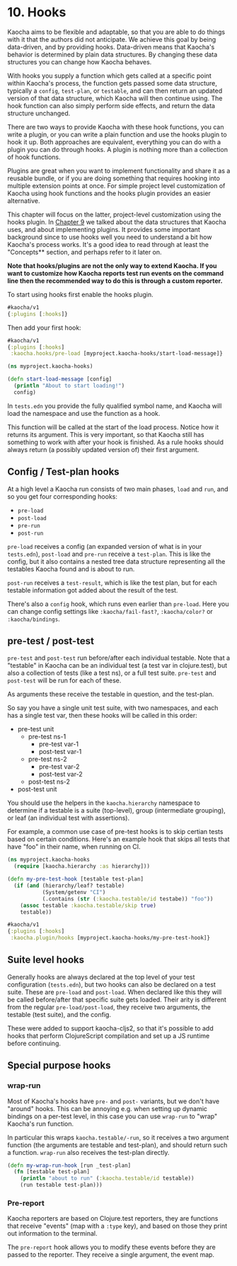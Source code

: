 # 10. Hooks

Kaocha aims to be flexible and adaptable, so that you are able to do things with
it that the authors did not anticipate. We achieve this goal by being
data-driven, and by providing hooks. Data-driven means that Kaocha's behavior is
determined by plain data structures. By changing these data structures you can
change how Kaocha behaves.

With hooks you supply a function which gets called at a specific point within
Kaocha's process, the function gets passed some data structure, typically a
`config`, `test-plan`, or `testable`, and can then return an updated version of
that data structure, which Kaocha will then continue using. The hook function
can also simply perform side effects, and return the data structure unchanged.

There are two ways to provide Kaocha with these hook functions, you can write a
plugin, or you can write a plain function and use the hooks plugin to hook it
up. Both approaches are equivalent, everything you can do with a plugin you can
do through hooks. A plugin is nothing more than a collection of hook functions.

Plugins are great when you want to implement functionality and share it as a
reusable bundle, or if you are doing something that requires hooking into
multiple extension points at once. For simple project level customization of
Kaocha using hook functions and the hooks plugin provides an easier alternative.

This chapter will focus on the latter, project-level customization using the
hooks plugin. In [Chapter 9](09_extending.md) we talked about the data
structures that Kaocha uses, and about implementing plugins. It provides some
important background since to use hooks well you need to understand a bit how
Kaocha's process works. It's a good idea to read through at least the "Concepts**
section, and perhaps refer to it later on.

**Note that hooks/plugins are not the only way to extend Kaocha. If you want to
customize how Kaocha reports test run events on the command line then the
recommended way to do this is through a custom reporter.**

To start using hooks first enable the hooks plugin.

``` clojure
#kaocha/v1
{:plugins [:hooks]}
```

Then add your first hook:

``` clojure
#kaocha/v1
{:plugins [:hooks]
 :kaocha.hooks/pre-load [myproject.kaocha-hooks/start-load-message]}
```

``` clojure
(ns myproject.kaocha-hooks)

(defn start-load-message [config]
  (println "About to start loading!")
  config)
```

In `tests.edn` you provide the fully qualified symbol name, and Kaocha will load
the namespace and use the function as a hook.

This function will be called at the start of the load process. Notice how it
returns its argument. This is very important, so that Kaocha still has something
to work with after your hook is finished. As a rule hooks should always return
(a possibly updated version of) their first argument.

## Config / Test-plan hooks

At a high level a Kaocha run consists of two main phases, `load` and `run`, and so you get four corresponding hooks:

- `pre-load`
- `post-load`
- `pre-run`
- `post-run`

`pre-load` receives a config (an expanded version of what is in your
`tests.edn`), `post-load` and `pre-run` receive a `test-plan`. This is like the
config, but it also contains a nested tree data structure representing all the
testables Kaocha found and is about to run.

`post-run` receives a `test-result`, which is like the test plan, but for each
testable information got added about the result of the test.

There's also a `config` hook, which runs even earlier than `pre-load`. Here you
can change config settings like `:kaocha/fail-fast?`, `:kaocha/color?` or
`:kaocha/bindings`.

## pre-test / post-test

`pre-test` and `post-test` run before/after each individual testable. Note that
a "testable" in Kaocha can be an individual test (a test var in clojure.test),
but also a collection of tests (like a test ns), or a full test suite.
`pre-test` and `post-test` will be run for each of these.

As arguments these receive the testable in question, and the test-plan.

So say you have a single unit test suite, with two namespaces, and each has a
single test var, then these hooks will be called in this order:

- pre-test unit
  - pre-test ns-1
    - pre-test var-1
    - post-test var-1
  - pre-test ns-2
    - pre-test var-2
    - post-test var-2
  - post-test ns-2
- post-test unit

You should use the helpers in the `kaocha.hierarchy` namespace to determine if a
testable is a suite (top-level), group (intermediate grouping), or leaf (an
individual test with assertions).

For example, a common use case of pre-test hooks is to skip certian tests based
on certain conditions. Here's an example hook that skips all tests that have
"foo" in their name, when running on CI.

``` clojure
(ns myproject.kaocha-hooks
  (require [kaocha.hierarchy :as hierarchy]))

(defn my-pre-test-hook [testable test-plan]
  (if (and (hierarchy/leaf? testable)
           (System/getenv "CI")
           (.contains (str (:kaocha.testable/id testabe)) "foo"))
    (assoc testable :kaocha.testable/skip true)
    testable))
```

``` clojure
#kaocha/v1
{:plugins [:hooks]
 :kaocha.plugin/hooks [myproject.kaocha-hooks/my-pre-test-hook]}
```

## Suite level hooks

Generally hooks are always declared at the top level of your test configuration
(`tests.edn`), but two hooks can also be declared on a test suite. These are
`pre-load` and `post-load`. When declared like this they will be called
before/after that specific suite gets loaded. Their arity is different from the
regular `pre-load/post-load`, they receive two arguments, the testable (test
suite), and the config.

These were added to support kaocha-cljs2, so that it's possible to add hooks
that perform ClojureScript compilation and set up a JS runtime before
continuing.

## Special purpose hooks

### wrap-run

Most of Kaocha's hooks have `pre-` and `post-` variants, but we don't have
"around" hooks. This can be annoying e.g. when setting up dynamic bindings on a
per-test level, in this case you can use `wrap-run` to "wrap" Kaocha's run
function.

In particular this wraps `kaocha.testable/-run`, so it receives a two argument function (the arguments are testable and test-plan), and should return such a function. `wrap-run` also receives the test-plan directly.

``` clojure
(defn my-wrap-run-hook [run _test-plan]
  (fn [testable test-plan]
    (println "about to run" (:kaocha.testable/id testable))
    (run testable test-plan)))
```

### Pre-report

Kaocha reporters are based on Clojure.test reporters, they are functions that
receive "events" (map with a `:type` key), and based on those they print out
information to the terminal.

The `pre-report` hook allows you to modify these events before they are passed
to the reporter. They receive a single argument, the event map.
